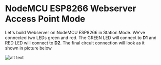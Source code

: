 # NodeMCU ESP8266 Webserver Access Point Mode

Let's build Webserver on NodeMCU ESP8266 in Station Mode. We've connected two LEDs green and red. The GREEN LED will connect to **D1** and RED LED will connect to **D2**. The final circuit connection will look as it shown in picture below

![alt text](https://github.com/binaryupdates/Blynk-NodeMCU-ESP8266/blob/main/LED%20with%20NodeMCU%20ESP8266.jpg)
